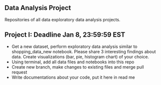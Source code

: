 ## Data Analysis Project
Repositories of all data exploratory data analysis projects.

## Project I: Deadline Jan 8, 23:59:59 EST 
- Get a new dataset, perform exploratory data analysis similar to shopping_data_new notebook. Please share 3 interesting findings about data. Create visualizations (bar, pie, histogram chart) of your choice.
- Using terminal, add all data files and notebooks into this repo 
- Create new branch, make changes to existing files and merge pull request 
- Write documentations about your code, put it here in read me
